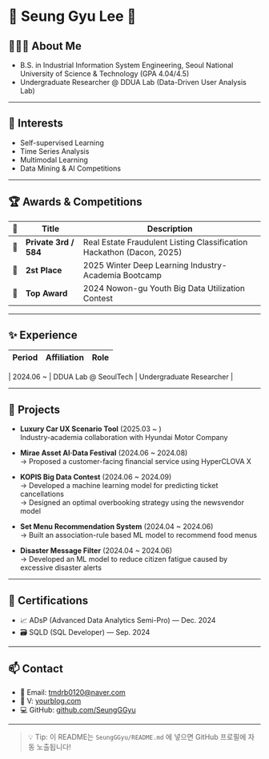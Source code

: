 # 🙌 Seung Gyu Lee 🙌

## 💁🏻‍♂️ About Me

- B.S. in Industrial Information System Engineering, Seoul National University of Science & Technology (GPA 4.04/4.5)  
- Undergraduate Researcher @ DDUA Lab (Data-Driven User Analysis Lab)  


---

## 🔎 Interests

- Self-supervised Learning  
- Time Series Analysis  
- Multimodal Learning  
- Data Mining & AI Competitions  

---

## 🏆 Awards & Competitions

| 🏅 | Title | Description |
|----|-------|-------------|
| 🏅 | **Private 3rd / 584** | Real Estate Fraudulent Listing Classification Hackathon (Dacon, 2025) |
| 🥈 | **2st Place** | 2025 Winter Deep Learning Industry-Academia Bootcamp |
| 🥇 | **Top Award** | 2024 Nowon-gu Youth Big Data Utilization Contest |

---

## ✨ Experience

| Period | Affiliation | Role |
|--------|-------------|------|

| 2024.06 ~ | DDUA Lab @ SeoulTech | Undergraduate Researcher |



---

## 🚀 Projects

- **Luxury Car UX Scenario Tool** (2025.03 ~ )  
  Industry-academia collaboration with Hyundai Motor Company  


- **Mirae Asset AI·Data Festival** (2024.06 ~ 2024.08)  
  → Proposed a customer-facing financial service using HyperCLOVA X

- **KOPIS Big Data Contest** (2024.06 ~ 2024.09)  
  → Developed a machine learning model for predicting ticket cancellations  
  → Designed an optimal overbooking strategy using the newsvendor model

- **Set Menu Recommendation System** (2024.04 ~ 2024.06)  
  → Built an association-rule based ML model to recommend food menus

- **Disaster Message Filter** (2024.04 ~ 2024.06)  
  → Developed an ML model to reduce citizen fatigue caused by excessive disaster alerts

---

## 📜 Certifications

- 📈 ADsP (Advanced Data Analytics Semi-Pro) — Dec. 2024  
- 🗃️ SQLD (SQL Developer) — Sep. 2024  

---

## 📫 Contact

- 📧 Email: tmdrb0120@naver.com  
- 📝 V: [yourblog.com](https://yourblog.com)  
- 💻 GitHub: [github.com/SeungGGyu](https://github.com/SeungGGyu)

---

> 💡 Tip: 이 README는 `SeungGGyu/README.md` 에 넣으면 GitHub 프로필에 자동 노출됩니다!
